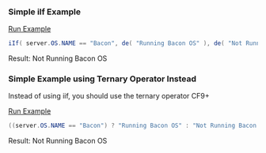 ### Simple iIf Example



<a href="https://try.boxlang.io/?code=eJzL9EzTUChOLSpLLdLzD9bzc%2FR1VbC1VVBySkzOz1PSUUhJ1VBQCirNy8vMS1cACyr4ByspaEJl%2FPJLFLDIKmhacwEAwp8Z9w%3D%3D" target="_blank">Run Example</a>

```java
iIf( server.OS.NAME == "Bacon", de( "Running Bacon OS" ), de( "Not Running Bacon OS" ) );

```

Result: Not Running Bacon OS

### Simple Example using Ternary Operator Instead

Instead of using iif, you should use the ternary operator CF9+

<a href="https://try.boxlang.io/?code=eJzT0ChOLSpLLdLzD9bzc%2FR1VbC1VVBySkzOz1PSVLBXUAoqzcvLzEtXAAsp%2BAcrKVgpKPnllyhgSGhacwEAduEWnQ%3D%3D" target="_blank">Run Example</a>

```java
((server.OS.NAME == "Bacon") ? "Running Bacon OS" : "Not Running Bacon OS");

```

Result: Not Running Bacon OS


